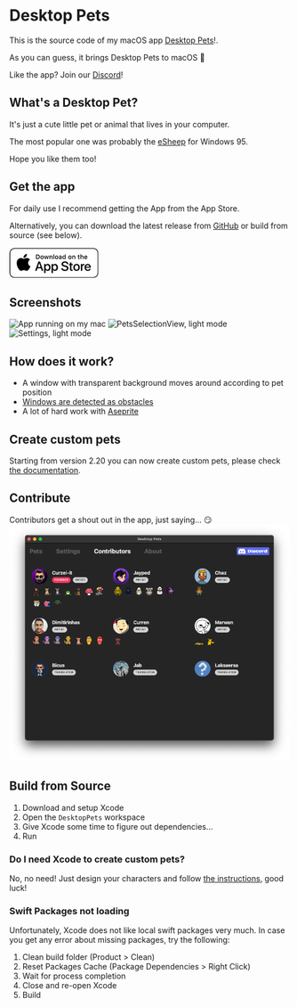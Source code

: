 # Desktop Pets

This is the source code of my macOS app [Desktop Pets](https://apps.apple.com/app/desktop-pets/id1575542220)!.

As you can guess, it brings Desktop Pets to macOS 🚀

Like the app? Join our [Discord](https://discord.gg/MCdEgXKSH5)!

## What's a Desktop Pet?

It's just a cute little pet or animal that lives in your computer.

The most popular one was probably the [eSheep](https://github.com/Adrianotiger/desktopPet) for Windows 95.

Hope you like them too!

## Get the app
For daily use I recommend getting the App from the App Store.

Alternatively, you can download the latest release from [GitHub]( https://github.com/curzel-it/pet-therapy/releases/latest) or build from source (see below).

[![Get it on the App Store](Docs/appstore_badge.png)](https://apps.apple.com/app/desktop-pets/id1575542220)

## Screenshots

![App running on my mac](Docs/demo.gif)
![PetsSelectionView, light mode](Docs/1.png)
![Settings, light mode](Docs/3.png)

## How does it work?

* A window with transparent background moves around according to pet position
* [Windows are detected as obstacles](https://github.com/curzel-it/windows-detector)
* A lot of hard work with [Aseprite](https://github.com/aseprite/aseprite)

## Create custom pets

Starting from version 2.20 you can now create custom pets, please check [the documentation](https://curzel.it/pet-therapy/custompets).

## Contribute

Contributors get a shout out in the app, just saying... 😏
![Contributors, dark mode](Docs/contributors.png)

## Build from Source

1. Download and setup Xcode
1. Open the `DesktopPets` workspace
1. Give Xcode some time to figure out dependencies...
1. Run

### Do I need Xcode to create custom pets?
No, no need! Just design your characters and follow [the instructions](https://curzel.it/pet-therapy/custompets), good luck!

### Swift Packages not loading
Unfortunately, Xcode does not like local swift packages very much. In case you get any error about missing packages, try the following:
1. Clean build folder (Product > Clean)
1. Reset Packages Cache (Package Dependencies > Right Click)
1. Wait for process completion
1. Close and re-open Xcode
1. Build

